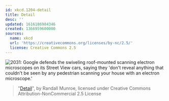 ```yaml
---
id: xkcd.1204-detail
title: Detail
desc: ''
updated: 1616186984346
created: 1366959600000
sources:
  name: xkcd
  url: 'https://creativecommons.org/licenses/by-nc/2.5/'
  license: Creative Commons 2.5
---
```

![2031: Google defends the swiveling roof-mounted scanning electron microscopes on its Street View cars, saying they 'don't reveal anything that couldn't be seen by any pedestrian scanning your house with an electron microscope.'](https://imgs.xkcd.com/comics/detail.png)
> "[Detail](https://xkcd.com/1204/)", by Randall Munroe, licensed under Creative Commons Attribution-NonCommercial 2.5 License
